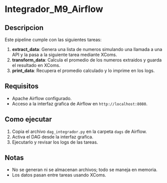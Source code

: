 # Integrador_M9_Airflow

## Descripcion
Este pipeline cumple con las siguientes tareas:
1. **extract_data**: Genera una lista de numeros simulando una llamada a una API y la pasa a la siguiente tarea mediante XComs.
2. **transform_data**: Calcula el promedio de los numeros extraidos y guarda el resultado en XComs.
3. **print_data**: Recupera el promedio calculado y lo imprime en los logs.

## Requisitos
- Apache Airflow configurado.
- Acceso a la interfaz grafica de Airflow en `http://localhost:8080`.

## Como ejecutar
1. Copia el archivo `dag_integrador.py` en la carpeta `dags` de Airflow.
2. Activa el DAG desde la interfaz grafica.
3. Ejecutarlo y revisar los logs de las tareas.

## Notas
- No se generan ni se almacenan archivos; todo se maneja en memoria.
- Los datos pasan entre tareas usando XComs.
